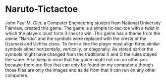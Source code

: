 # Naruto-Tictactoe
John Paul M. Gler, a Computer Engineering student from National University Fairview, created this game.
The game is a simple tic-tac-toe with a twist in which the players must form 3 lines to win.
This game has a theme from the anime "Naruto" and the symbols were replaced with the crests of the Uzumaki
and Uchiha clans. To form a line the player must align three similar symbols either horizontally, vertically,
or diagonally.  As stated earlier the symbols might have changed from the traditional X and O the rules 
stayed the same. Also keep in mind that the game might not run on other pcs because there are files that can 
only be found on my computer although those files are only the images and aside from that it can run on any other
computers.
